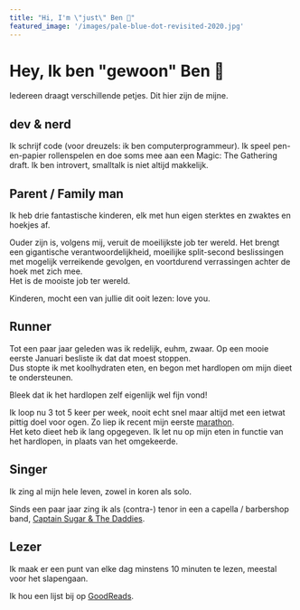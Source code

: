 ```yaml
---
title: "Hi, I'm \"just\" Ben 👋"
featured_image: '/images/pale-blue-dot-revisited-2020.jpg'
---
```


# Hey, Ik ben \"gewoon\" Ben 👋

Iedereen draagt verschillende petjes. Dit hier zijn de mijne. 

## dev & nerd
Ik schrijf code (voor dreuzels: ik ben computerprogrammeur). Ik speel pen-en-papier rollenspelen en doe soms mee aan een Magic: The Gathering draft. Ik ben introvert, smalltalk is niet altijd makkelijk.

## Parent / Family man
Ik heb drie fantastische kinderen, elk met hun eigen sterktes en zwaktes en hoekjes af.  

Ouder zijn is, volgens mij, veruit de moeilijkste job ter wereld. Het brengt een gigantische verantwoordelijkheid, moeilijke split-second beslissingen met mogelijk verreikende gevolgen, en voortdurend verrassingen achter de hoek met zich mee.       
Het is de mooiste job ter wereld.      

Kinderen, mocht een van jullie dit ooit lezen: love you. 

## Runner
Tot een paar jaar geleden was ik redelijk, euhm, zwaar. Op een mooie eerste Januari besliste ik dat dat moest stoppen.  
Dus stopte ik met koolhydraten eten, en begon met hardlopen om mijn dieet te ondersteunen.  

Bleek dat ik het hardlopen zelf eigenlijk wel fijn vond! 
    
Ik loop nu 3 tot 5 keer per week, nooit echt snel maar altijd met een ietwat pittig doel voor ogen. Zo liep ik recent mijn eerste [marathon](https://www.strava.com/activities/6127388564/overview).       
Het keto dieet heb ik lang opgegeven. Ik let nu op mijn eten in functie van het hardlopen, in plaats van het omgekeerde.  

## Singer
Ik zing al mijn hele leven, zowel in koren als solo.  

Sinds een paar jaar zing ik als (contra-) tenor in een a capella / barbershop band, [Captain Sugar & The Daddies](https://www.facebook.com/cptsugar). 

## Lezer
Ik maak er een punt van elke dag minstens 10 minuten te lezen, meestal voor het slapengaan.  

Ik hou een lijst bij op [GoodReads](https://www.goodreads.com/user/show/6076790-ben). 
